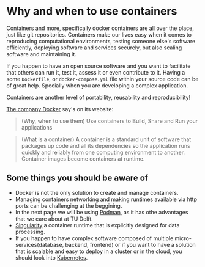 # Why and when to use containers
Containers and more, specifically docker containers are all over the place, just like git repositories. Containers make our lives easy when it comes to reproducing computational environments, testing someone else's software efficiently, deploying software and services securely, but also scaling software and maintaining it. 

If you happen to have an open source software and you want to facilitate that others can run it, test it, assess it or even contribute to it. Having a some `Dockerfile`, or `docker-compose.yml` file within your source code can be of great help. Specially when you are developing a complex application.

Containers are another level of portability, reusability and reproducibility!

[The company Docker](https://www.docker.com/resources/what-container) say's on its website:
> (Why, when to use them) Use containers to Build, Share and Run your applications

> (What is a container) A container is a standard unit of software that packages up code and all its dependencies so the application runs quickly and reliably from one computing environment to another. Container images become containers at runtime.

## Some things you should be aware of
- Docker is not the only solution to create and manage containers.
- Managing containers networking and making runtimes available via http ports can be challenging at the beggining.
- In the next page we will be using [Podman](https://podman.io/), as it has othe advantages that we care about at TU Delft.
- [Singularity](https://sylabs.io/) a container runtime that is explicitly designed for data processing.
- If you happen to have complex software composed of multiple micro-services(database, backend, frontend) or if you want to have a solution that is scalable and easy to deploy in a cluster or in the cloud, you should look into [Kubernetes](https://kubernetes.io/).